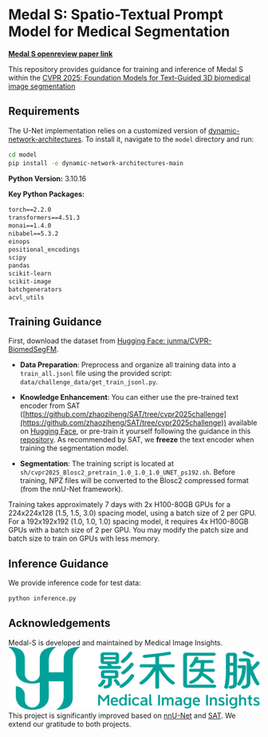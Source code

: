 # Medal S: Spatio-Textual Prompt Model for Medical Segmentation

**[Medal S openreview paper link](https://openreview.net/forum?id=9vCx66pnLn)**

This repository provides guidance for training and inference of Medal S within the [CVPR 2025: Foundation Models for Text-Guided 3D biomedical image segmentation](https://www.codabench.org/competitions/5651/)

## Requirements

The U-Net implementation relies on a customized version of [dynamic-network-architectures](https://github.com/MIC-DKFZ/dynamic-network-architectures). To install it, navigate to the `model` directory and run:

```bash
cd model
pip install -e dynamic-network-architectures-main
````

**Python Version:** 3.10.16

**Key Python Packages:**

```
torch==2.2.0
transformers==4.51.3
monai==1.4.0
nibabel==5.3.2
einops
positional_encodings
scipy
pandas
scikit-learn
scikit-image
batchgenerators
acvl_utils
```

## Training Guidance

First, download the dataset from [Hugging Face: junma/CVPR-BiomedSegFM](https://huggingface.co/datasets/junma/CVPR-BiomedSegFM).

* **Data Preparation**: Preprocess and organize all training data into a `train_all.jsonl` file using the provided script: `data/challenge_data/get_train_jsonl.py`.

* **Knowledge Enhancement**: You can either use the pre-trained text encoder from SAT ([https://github.com/zhaoziheng/SAT/tree/cvpr2025challenge](https://github.com/zhaoziheng/SAT/tree/cvpr2025challenge)) available on [Hugging Face](https://huggingface.co/zzh99/SAT/tree/main/Pretrain), or pre-train it yourself following the guidance in this [repository](https://github.com/zhaoziheng/SAT-Pretrain/tree/master). As recommended by SAT, we **freeze** the text encoder when training the segmentation model.

* **Segmentation**: The training script is located at `sh/cvpr2025_Blosc2_pretrain_1.0_1.0_1.0_UNET_ps192.sh`. Before training, NPZ files will be converted to the Blosc2 compressed format (from the nnU-Net framework).

Training takes approximately 7 days with 2x H100-80GB GPUs for a 224x224x128 (1.5, 1.5, 3.0) spacing model, using a batch size of 2 per GPU. For a 192x192x192 (1.0, 1.0, 1.0) spacing model, it requires 4x H100-80GB GPUs with a batch size of 2 per GPU. You may modify the patch size and batch size to train on GPUs with less memory.

## Inference Guidance
We provide inference code for test data:

```bash
python inference.py
```

## Acknowledgements
Medal-S is developed and maintained by Medical Image Insights.
![Logo](./assets/yh_logo.png)
This project is significantly improved based on [nnU-Net](https://github.com/MIC-DKFZ/nnUNet/tree/master) and [SAT](https://github.com/zhaoziheng/SAT/tree/cvpr2025challenge). We extend our gratitude to both projects.